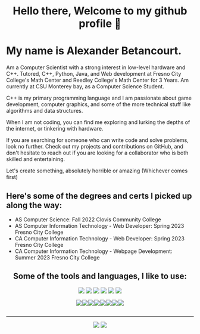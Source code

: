 
<h1 align="center">
    Hello there, 
    Welcome to my github profile 👋
</h1>
<h1>
    My name is Alexander Betancourt.
</h1>
<p>
    Am a Computer Scientist with a strong interest in low-level hardware and C++. Tutored, C++, Python, Java, and Web development at Fresno City College's Math Center and Reedley College's Math Center for 3 Years. Am currently at CSU Monterey bay, as a Computer Science Student.
</p>
<p>
    C++ is my primary programming language and I am passionate about game development, computer graphics, and some of the more technical stuff like algorithms and data structures.
</p>
<p>
    When I am not coding, you can find me exploring and lurking the depths of the internet, or tinkering with hardware.
</p>
<p>
    If you are searching for someone who can write code and solve problems, look no further. Check out my projects and contributions on GitHub, and don't hesitate to reach out if you are looking for a collaborator who is both skilled and entertaining. 
</p>
<p>
    Let's create something, absolutely horrible or amazing (Whichever comes first)
</p>

<h2>
    Here's some of the degrees and certs I picked up along the way:
</h2>
<ul>
    <li>AS Computer Science: Fall 2022 Clovis Community College</li>
    <li>AS Computer Information Technology - Web Developer: Spring 2023 Fresno City College</li>
    <li>CA Computer Information Technology - Web Developer: Spring 2023 Fresno City College</li>
    <li>CA Computer Information Technology - Webpage Development: Summer 2023 Fresno City College</li>
</ul>
<h2 align="center"> 
    Some of the tools and languages, I like to use: 
</h2>
<div align="center">
    <img class="img" src="https://img.shields.io/badge/Codewars-B1361E?style=for-the-badge&logo=codewars&logoColor=grey"/>
    <img class="img" src="https://img.shields.io/badge/Udemy-A435F0?style=for-the-badge&logo=Udemy&logoColor=white"/>
    <img class="img" src="https://img.shields.io/badge/Visual%20Studio%20Code-0078d7.svg?style=for-the-badge&logo=visual-studio-code&logoColor=white"/>
    <img class="img" src="https://img.shields.io/badge/Visual%20Studio-5C2D91.svg?style=for-the-badge&logo=visual-studio&logoColor=white"/>
    <img class="img" src="https://img.shields.io/badge/VIM-%2311AB00.svg?style=for-the-badge&logo=vim&logoColor=white"/>
    <img class="img" src="https://img.shields.io/badge/CLion-black?style=for-the-badge&logo=clion&logoColor=white"/>
</div>
<div style="padding: 1em; display: flex; flex-direction: row; align-items: center; justify-content: center;">
    <img class="img" src="https://img.shields.io/badge/c-%2300599C.svg?style=for-the-badge&logo=c&logoColor=white"/>
    <img class="img" src="https://img.shields.io/badge/c++-%2300599C.svg?style=for-the-badge&logo=c%2B%2B&logoColor=white"/>
    <img class="img" src="https://img.shields.io/badge/lua-%232C2D72.svg?style=for-the-badge&logo=lua&logoColor=white"/>
    <img class="img" src="https://img.shields.io/badge/java-%23ED8B00.svg?style=for-the-badge&logo=java&logoColor=white"/>
    <img class="img" src="https://img.shields.io/badge/python-3670A0?style=for-the-badge&logo=python&logoColor=ffdd54"/>
    <img class="img" src="https://img.shields.io/badge/javascript-%23323330.svg?style=for-the-badge&logo=javascript&logoColor=%23F7DF1E"/>
    <img class="img" src="https://img.shields.io/badge/css3-%231572B6.svg?style=for-the-badge&logo=css3&logoColor=white"/>
    <img class="img" src="https://img.shields.io/badge/html5-%23E34F26.svg?style=for-the-badge&logo=html5&logoColor=white"/>

</div>

<hr></hr>
<div align="center">
    <img class="img" src="https://github-readme-stats.vercel.app/api/top-langs/?username=XOR-SABER&theme=dark&langs_count=8&layout=compact&hide=HTML,CSS,shaderlab,HLSL,Mathematica,&exclude_repo=CubedPrime" />
    <img class="img" src="https://streak-stats.demolab.com/?user=XOR-SABER&theme=dark" />
</div>
  
